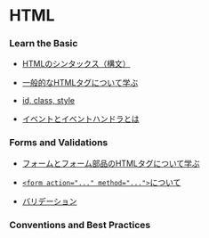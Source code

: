 # HTML

### Learn the Basic

- [HTMLのシンタックス（構文）](./LearnTheBasic#html%E3%81%AE%E3%82%B7%E3%83%B3%E3%82%BF%E3%83%83%E3%82%AF%E3%82%B9%E6%A7%8B%E6%96%87)

- [一般的なHTMLタグについて学ぶ](./LearnTheBasic#%E4%B8%80%E8%88%AC%E7%9A%84%E3%81%AAhtml%E3%82%BF%E3%82%B0%E3%81%AB%E3%81%A4%E3%81%84%E3%81%A6%E5%AD%A6%E3%81%B6)

- [id, class, style](.LearnTheBasic#id-class-style)

- [イベントとイベントハンドラとは](./LearnTheBasic#%E3%82%A4%E3%83%99%E3%83%B3%E3%83%88%E3%81%A8%E3%82%A4%E3%83%99%E3%83%B3%E3%83%88%E3%83%8F%E3%83%B3%E3%83%89%E3%83%A9%E3%81%A8%E3%81%AF)


### Forms and Validations

- [フォームとフォーム部品のHTMLタグについて学ぶ]()

- [`<form action="..." method="...">`について]()

- [バリデーション]()

### Conventions and Best Practices